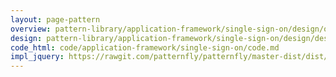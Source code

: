 ```yaml
---
layout: page-pattern
overview: pattern-library/application-framework/single-sign-on/design/overview.md
design: pattern-library/application-framework/single-sign-on/design/design.md
code_html: code/application-framework/single-sign-on/code.md
impl_jquery: https://rawgit.com/patternfly/patternfly/master-dist/dist/tests/login-single-sign-on.html
---
```

